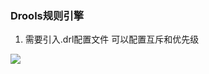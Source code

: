 ### Drools规则引擎

1. 需要引入.drl配置文件  可以配置互斥和优先级 

  ![](C:\Users\Administrator\AppData\Roaming\marktext\images\2023-11-26-10-47-57-image.png)
